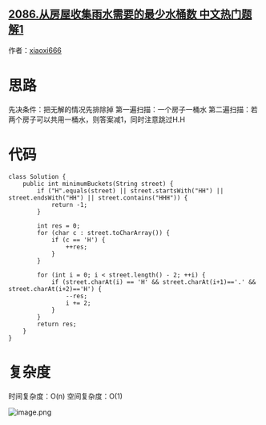 ## [2086.从房屋收集雨水需要的最少水桶数 中文热门题解1](https://leetcode.cn/problems/minimum-number-of-food-buckets-to-feed-the-hamsters/solutions/100000/java-tan-xin-by-xiaoxi666-9qy6)

作者：[xiaoxi666](https://leetcode.cn/u/xiaoxi666)
# 思路
先决条件：把无解的情况先排除掉
第一遍扫描：一个房子一桶水
第二遍扫描：若两个房子可以共用一桶水，则答案减1，同时注意跳过H.H

# 代码
```
class Solution {
    public int minimumBuckets(String street) {
        if ("H".equals(street) || street.startsWith("HH") || street.endsWith("HH") || street.contains("HHH")) {
            return -1;
        }

        int res = 0;
        for (char c : street.toCharArray()) {
            if (c == 'H') {
                ++res;
            }
        }

        for (int i = 0; i < street.length() - 2; ++i) {
            if (street.charAt(i) == 'H' && street.charAt(i+1)=='.' && street.charAt(i+2)=='H') {
                --res;
                i += 2;
            }
        }
        return res;
    }
}
```

# 复杂度
时间复杂度：O(n) 
空间复杂度：O(1)

![image.png](https://pic.leetcode-cn.com/1638032792-rJqIhl-image.png)
